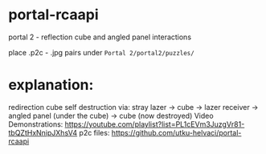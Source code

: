 # portal-rcaapi
portal 2 - reflection cube and angled panel interactions

place .p2c - .jpg pairs under `Portal 2/portal2/puzzles/`

# explanation:
redirection cube self destruction via: stray lazer → cube → lazer receiver → angled panel (under the cube) → cube (now destroyed)
Video Demonstrations: https://youtube.com/playlist?list=PL1cEVm3JuzgVr81-tbQZtHxNnipJXhsV4
p2c files: https://github.com/utku-helvaci/portal-rcaapi

